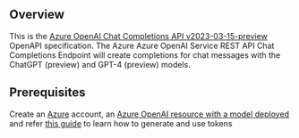 ## Overview

This is the [Azure OpenAI Chat Completions API v2023-03-15-preview](https://learn.microsoft.com/en-us/azure/cognitive-services/openai/reference#chat-completions/) OpenAPI specification. The Azure Azure OpenAI Service REST API Chat Completions Endpoint will create completions for chat messages with the ChatGPT (preview) and GPT-4 (preview) models.
## Prerequisites

 Create an [Azure](https://azure.microsoft.com/en-us/features/azure-portal/) account, an [Azure OpenAI resource with a model deployed](https://learn.microsoft.com/en-us/azure/cognitive-services/openai/how-to/create-resource) and refer [this guide](https://learn.microsoft.com/en-us/azure/cognitive-services/openai/reference#authentication) to learn how to generate and use tokens
